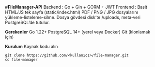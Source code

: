 #**FileManager-API**
Backend : Go + Gin + GORM + JWT
Frontend : Basit HTML/JS tek sayfa (static/index.html)
PDF / PNG / JPG dosyalarını yükleme-listeleme-silme.
Dosya gövdesi disk’te /uploads, meta‐veri PostgreSQL’de tutulur.

**Gerekenler**
Go 1.22+
PostgreSQL 14+ (yerel veya Docker)
Git (klonlamak için)

**Kurulum**
Kaynak kodu alın
```
git clone https://github.com/<kullanıcı>/file-manager.git
cd file-manager
```

